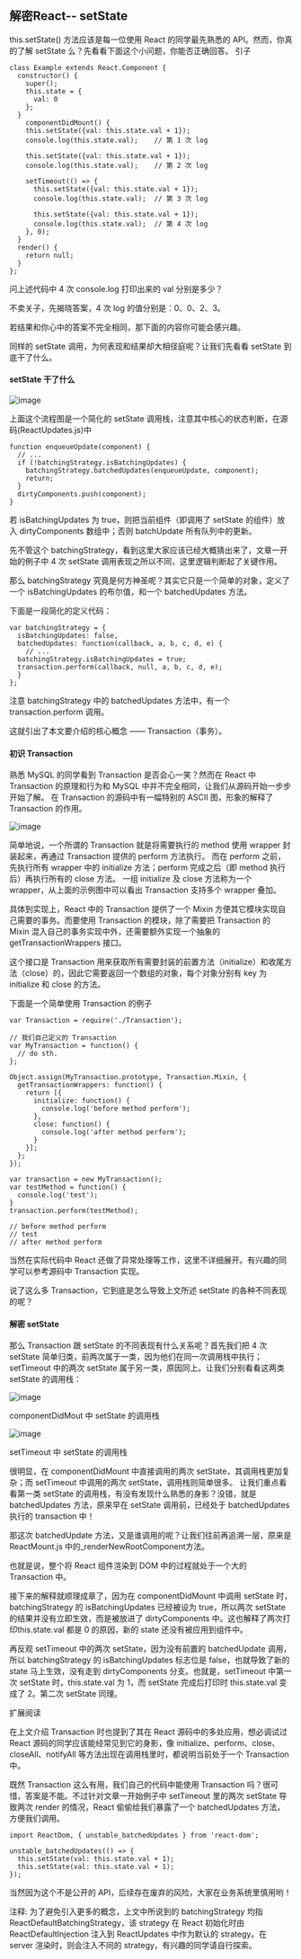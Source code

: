
## 解密React-- setState

this.setState() 方法应该是每一位使用 React 的同学最先熟悉的 API。然而，你真的了解 setState 么？先看看下面这个小问题，你能否正确回答。
引子

```
class Example extends React.Component {
  constructor() {
    super();
    this.state = {
      val: 0
    };
  }
    componentDidMount() {
    this.setState({val: this.state.val + 1});
    console.log(this.state.val);    // 第 1 次 log

    this.setState({val: this.state.val + 1});
    console.log(this.state.val);    // 第 2 次 log

    setTimeout(() => {
      this.setState({val: this.state.val + 1});
      console.log(this.state.val);  // 第 3 次 log

      this.setState({val: this.state.val + 1});
      console.log(this.state.val);  // 第 4 次 log
    }, 0);
  }
  render() {
    return null;
  }
};
```

问上述代码中 4 次 console.log 打印出来的 val 分别是多少？

不卖关子，先揭晓答案，4 次 log 的值分别是：0、0、2、3。

若结果和你心中的答案不完全相同，那下面的内容你可能会感兴趣。

同样的 setState 调用，为何表现和结果却大相径庭呢？让我们先看看 setState 到底干了什么。

#### setState 干了什么
 
 ![image](https://github.com/Easwk/react/blob/master/setState.png)
 
上面这个流程图是一个简化的 setState 调用栈，注意其中核心的状态判断，在源码(ReactUpdates.js)中

```
function enqueueUpdate(component) {
  // ...
  if (!batchingStrategy.isBatchingUpdates) {
    batchingStrategy.batchedUpdates(enqueueUpdate, component);
    return;
  }
  dirtyComponents.push(component);
}
```

若 isBatchingUpdates 为 true，则把当前组件（即调用了 setState 的组件）放入 dirtyComponents 数组中；否则 batchUpdate 所有队列中的更新。

先不管这个 batchingStrategy，看到这里大家应该已经大概猜出来了，文章一开始的例子中 4 次 setState 调用表现之所以不同，这里逻辑判断起了关键作用。

那么 batchingStrategy 究竟是何方神圣呢？其实它只是一个简单的对象，定义了一个 isBatchingUpdates 的布尔值，和一个 batchedUpdates 方法。

下面是一段简化的定义代码：

```
var batchingStrategy = {
  isBatchingUpdates: false,
  batchedUpdates: function(callback, a, b, c, d, e) {
    // ...
  batchingStrategy.isBatchingUpdates = true;
  transaction.perform(callback, null, a, b, c, d, e);
  }
};
```

注意 batchingStrategy 中的 batchedUpdates 方法中，有一个 transaction.perform 调用。

这就引出了本文要介绍的核心概念 —— Transaction（事务）。

#### 初识 Transaction

熟悉 MySQL 的同学看到 Transaction 是否会心一笑？然而在 React 中 Transaction 的原理和行为和 MySQL 中并不完全相同，让我们从源码开始一步步开始了解。
在 Transaction 的源码中有一幅特别的 ASCII 图，形象的解释了 Transaction 的作用。

![image](https://github.com/Easwk/react/blob/master/122.png)
 
简单地说，一个所谓的 Transaction 就是将需要执行的 method 使用 wrapper 封装起来，再通过 Transaction 提供的 perform 方法执行。
而在 perform 之前，先执行所有 wrapper 中的 initialize 方法；perform 完成之后（即 method 执行后）再执行所有的 close 方法。
一组 initialize 及 close 方法称为一个 wrapper，从上面的示例图中可以看出 Transaction 支持多个 wrapper 叠加。

具体到实现上，React 中的 Transaction 提供了一个 Mixin 方便其它模块实现自己需要的事务。而要使用 Transaction 的模块，除了需要把 Transaction 的 Mixin 混入自己的事务实现中外，还需要额外实现一个抽象的 getTransactionWrappers 接口。

这个接口是 Transaction 用来获取所有需要封装的前置方法（initialize）和收尾方法（close）的，因此它需要返回一个数组的对象，每个对象分别有 key 为 initialize 和 close 的方法。

下面是一个简单使用 Transaction 的例子

```
var Transaction = require('./Transaction');

// 我们自己定义的 Transaction
var MyTransaction = function() {
  // do sth.
};

Object.assign(MyTransaction.prototype, Transaction.Mixin, {
  getTransactionWrappers: function() {
    return [{
      initialize: function() {
        console.log('before method perform');
      },
      close: function() {
        console.log('after method perform');
      }
    }];
  };
});

var transaction = new MyTransaction();
var testMethod = function() {
  console.log('test');
}
transaction.perform(testMethod);

// before method perform
// test
// after method perform
```

当然在实际代码中 React 还做了异常处理等工作，这里不详细展开。有兴趣的同学可以参考源码中 Transaction 实现。

说了这么多 Transaction，它到底是怎么导致上文所述 setState 的各种不同表现的呢？

#### 解密 setState

那么 Transaction 跟 setState 的不同表现有什么关系呢？首先我们把 4 次 setState 简单归类，前两次属于一类，因为他们在同一次调用栈中执行；setTimeout 中的两次 setState 属于另一类，原因同上。让我们分别看看这两类 setState 的调用栈：
 
![image](https://github.com/Easwk/react/blob/master/961aed5b866146dff1707fb0c43914d2_b.jpg)

componentDidMout 中 setState 的调用栈

![image](https://github.com/Easwk/react/blob/master/444c2862d8bb4be66ab2ceb370dcbe9c_b.jpg)

setTimeout 中 setState 的调用栈


很明显，在 componentDidMount 中直接调用的两次 setState，其调用栈更加复杂；而 setTimeout 中调用的两次 setState，调用栈则简单很多。
让我们重点看看第一类 setState 的调用栈，有没有发现什么熟悉的身影？没错，就是batchedUpdates 方法，原来早在 setState 调用前，已经处于 batchedUpdates 执行的 transaction 中！

那这次 batchedUpdate 方法，又是谁调用的呢？让我们往前再追溯一层，原来是 ReactMount.js 中的_renderNewRootComponent方法。

也就是说，整个将 React 组件渲染到 DOM 中的过程就处于一个大的 Transaction 中。

接下来的解释就顺理成章了，因为在 componentDidMount 中调用 setState 时，batchingStrategy 的 isBatchingUpdates 已经被设为 true，所以两次 setState 的结果并没有立即生效，而是被放进了 dirtyComponents 中。这也解释了两次打印this.state.val 都是 0 的原因，新的 state 还没有被应用到组件中。

再反观 setTimeout 中的两次 setState，因为没有前置的 batchedUpdate 调用，所以 batchingStrategy 的 isBatchingUpdates 标志位是 false，也就导致了新的 state 马上生效，没有走到 dirtyComponents 分支。也就是，setTimeout 中第一次 setState 时，this.state.val 为 1，而 setState 完成后打印时 this.state.val 变成了 2。第二次 setState 同理。

扩展阅读

在上文介绍 Transaction 时也提到了其在 React 源码中的多处应用，想必调试过 React 源码的同学应该能经常见到它的身影，像 initialize、perform、close、closeAll、notifyAll 等方法出现在调用栈里时，都说明当前处于一个 Transaction 中。

既然 Transaction 这么有用，我们自己的代码中能使用 Transaction 吗？很可惜，答案是不能。不过针对文章一开始例子中 setTimeout 里的两次 setState 导致两次 render 的情况，React 偷偷给我们暴露了一个 batchedUpdates 方法，方便我们调用。

```
import ReactDom, { unstable_batchedUpdates } from 'react-dom';

unstable_batchedUpdates(() => {
  this.setState(val: this.state.val + 1);
  this.setState(val: this.state.val + 1);
});
```

当然因为这个不是公开的 API，后续存在废弃的风险，大家在业务系统里慎用哟！

注释:
为了避免引入更多的概念，上文中所说到的 batchingStrategy 均指 ReactDefaultBatchingStrategy，该 strategy 在 React 初始化时由 ReactDefaultInjection 注入到 ReactUpdates 中作为默认的 strategy。在 server 渲染时，则会注入不同的 strategy，有兴趣的同学请自行探索。
